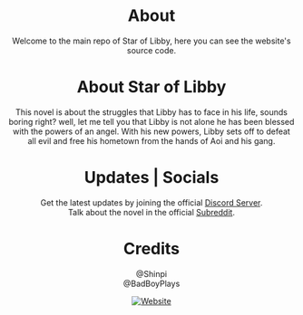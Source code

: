 <div align="center">
  <h1>About</h1>
  <p>Welcome to the main repo of Star of Libby, here you can see the website's source code.</p>
  <h1>About Star of Libby</h1>
  <p>
  This novel is about the struggles that Libby has to face in his life, sounds boring right? well, let me tell you that Libby is not alone he has been blessed with the powers of an angel. With his new powers, Libby sets off to defeat all evil and free his hometown from the hands of Aoi and his gang.
  </p>
  <h1>Updates | Socials</h1>
  <p>
  Get the latest updates by joining the official <a href="https://discord.gg/j3YamACwPu" target="_blank">Discord Server</a>.
  </br>
  Talk about the novel in the official <a href="https://www.reddit.com/r/StarOfLibby/comments/yy0bck/official_website/" target="_blank">Subreddit</a>.
  </p>
  <h1>Credits</h1>
  <p>
  @Shinpi
  </br>
  @BadBoyPlays
  </p>

  <p>
    <a href="https://discord.gg/j3YamACwPu">
      <img class="website" title="Website" src="https://shinpitekita.repl.co/api/circle?url=https://cdn.discordapp.com/avatars/870413726711435297/9b87fb18882d84c79140be8bc15d3256.png">
    </a>
  </p>
